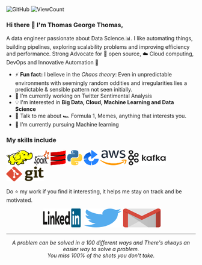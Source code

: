 ![GitHub](https://img.shields.io/github/license/Thomas-George-T/Thomas-George-T?style=flat)
![ViewCount](https://views.whatilearened.today/views/github/Thomas-George-T/Thomas-George-T.svg?cache=remove)

### Hi there 👋 I'm Thomas George Thomas,

A data engineer passionate about Data Science.:bar_chart:. I like automating things, building pipelines, exploring scalability problems and improving efficiency and performance. Strong Advocate for 📜 open source, :cloud: Cloud computing, DevOps and Innovative Automation :robot: 


- ⚡ **Fun fact:** I believe in the *Chaos theory*: Even in unpredictable environments with seemingly random oddities and irregularities lies a predictable & sensible pattern not seen initially.
- 🔭 I’m currently working on Twitter Sentimental Analysis
- :bulb: I'm interested in **Big Data, Cloud, Machine Learning and Data Science**
- 💬 Talk to me about :racing_car: Formula 1, Memes, anything that interests you.
- 🌱 I’m currently pursuing Machine learning

### My skills include

<p align="left">
	<img title="Hadoop" src="/assets/hadoop.svg" width="70" height="40" />
	<img title="Spark" src="/assets/apache_spark.png" width="40" height="40" />
	<img title="Scala" src="/assets/scala.svg" width="40" height="40" />
	<img title="Python" src="/assets/python.svg" width="40" height="40" />
	<img title="Bamboo" src="/assets/bamboo.svg" width="40" height="40" />
	<img title="AWS" src="/assets/aws.svg" width="70" height="40" />
	<img title="Kafka" src="/assets/kafka.svg" width="100" height="40" />
	<img title="Git" src="/assets/git.svg" width="100" height="40" />
</p>

<!--
**Thomas-George-T/Thomas-George-T** is a ✨ _special_ ✨ repository because its `README.md` (this file) appears on your GitHub profile.

Here are some ideas to get you started:

- 🔭 I’m currently working on ...
- 🌱 I’m currently learning ...
- 👯 I’m looking to collaborate on ...
- 🤔 I’m looking for help with ...
- 💬 Ask me about ...
- 📫 How to reach me: ...
- 😄 Pronouns: ...
- ⚡ Fun fact: ...
-->

Do :star: my work if you find it interesting, it helps me stay on track and be motivated.

<p align="center">
    <a href="https://www.linkedin.com/in/thomasgeorgethomas/"><img alt="Linkedin profile" title="Linkedin" src="/assets/linkedin.svg" width="100" height="50" hspace="5" /></a>
    <a href="https://twitter.com/Thomas_George_T"><img alt="Twitter" src="/assets/twitter.svg" title="Twitter" width="100" height="50" /></a>
    <a href="mailto:thomasgeorgethomas@gmail.com"><img alt="Gmail" src="/assets/google-gmail.svg" title="Email" width="100" height="50" /></a>
</p>
<hr \>
<p align="center">
   <i>A problem can be solved in a 100 different ways and There's always an easier way to solve a problem.</i>
   <br>
   <i>You miss 100% of the shots you don't take.</i>
</p>       
 

